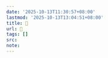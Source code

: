 ```yaml
---
date: '2025-10-13T11:30:57+08:00'
lastmod: '2025-10-13T13:04:51+08:00'
title: 󰧬
url: 󰧬
tags: []
src:
note:
---
```

